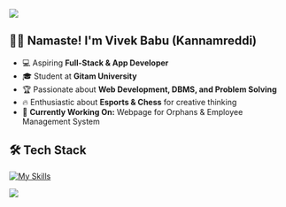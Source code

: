![](https://capsule-render.vercel.app/api?type=waving&color=gradient&height=100&section=header)

## 👋🏼 Namaste! I'm Vivek Babu (Kannamreddi)

- 💻 Aspiring **Full-Stack & App Developer**
- 🎓 Student at **Gitam University**
- 🏆 Passionate about **Web Development, DBMS, and Problem Solving**
- 🔥 Enthusiastic about **Esports & Chess** for creative thinking
- 🎯 **Currently Working On:** Webpage for Orphans & Employee Management System

## 🛠 Tech Stack
[![My Skills](https://skillicons.dev/icons?i=html,css,js,react,nextjs,java,py,cpp,tailwind,postgres,mongodb,nodejs,express,firebase,git,github,postman,figma)](https://skillicons.dev)

<!-- <p align="left"> <img src="https://komarev.com/ghpvc/?username=vivekkannamreddi&label=Profile%20views&color=000000&style=flat" alt="vivekkannamreddi" /> </p> -->

<!-- [![Vivek's github activity graph](https://github-readme-activity-graph.vercel.app/graph?username=vivekkannamreddi&theme=github-compact)](https://github.com/vivekkannamreddi/github-readme-activity-graph) -->

<!-- ![stats](https://github-readme-stats.vercel.app/api?username=vivekkannamreddi&show_icons=true&theme=dark) -->

<!--![Top Langs](https://github-readme-stats.vercel.app/api/top-langs/?username=vivekkannamreddi&langs_count=10&theme=dark) -->

![](https://capsule-render.vercel.app/api?type=waving&color=gradient&height=100&section=footer)
